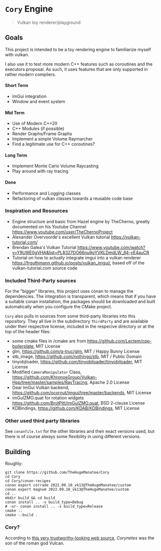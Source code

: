 # `Cory` Engine
> Vulkan toy renderer/playground

## Goals
This project is intended to be a toy rendering engine to familiarize myself with vulkan.

I also use it to test more modern C++ features such as coroutines and the executors proposal.
As such, it uses features that are only supported in rather modern compilers. 

#### Short Term
 - ImGui integration
 - Window and event system

#### Mid Term
 - Use of Modern C++20
 - C++ Modules (if possible)
 - Render Graphs/Frame Graphs
 - Implement a simple Volume Raymarcher
 - Find a legitimate use for C++ coroutines?

#### Long Term
 - Implement Monte Carlo Volume Raycasting
 - Play around with ray tracing

#### Done
 - Performance and Logging classes
 - Refactoring of vulkan classes towards a reusable code base

### Inspiration and Resources
 - Engine structure and basic from Hazel engine by TheCherno, greatly documented on his Youtube Channel https://www.youtube.com/user/TheChernoProject
 - Alexander Overvoorde's excellent Vulkan tutorial https://vulkan-tutorial.com/
 - Brendan Galea's Vulkan Tutorial https://www.youtube.com/watch?v=Y9U9IE0gVHA&list=PL8327DO66nu9qYVKLDmdLW_84-yE4auCR
 - Tutorial on how to actually integrate imgui into a vulkan renderer https://frguthmann.github.io/posts/vulkan_imgui/, based off of the vulkan-tutorial.com source code


### Included Third-Party sources
For the "bigger" libraries, this project uses conan to manage the dependencies. 
The integration is transparent, which means that if you have a suitable conan installation, the packages should be downloaded and built automatically when you configure the CMake project.

`Cory` also pulls in sources from some third-party libraries into this repository. They all live in the subdirectory `ThirdParty` and are available under their respective license, included in the respecive directory or at the top of the header files:
 - some cmake files in /cmake are from https://github.com/Lectem/cpp-boilerplate, MIT License
 - glm, https://github.com/g-truc/glm, MIT / Happy Bunny License
 - stb_image, https://github.com/nothings/stb, MIT / Public Domain
 - tinyobjloader, https://github.com/tinyobjloader/tinyobjloader, MIT License
 - Modified `CameraManipulator` Class, https://github.com/KhronosGroup/Vulkan-Hpp/tree/master/samples/RayTracing, Apache 2.0 License
 - Dear ImGui Vulkan backend, https://github.com/ocornut/imgui/tree/master/backends, MIT License
 - imGuIZMO.quat for rotation widgets https://github.com/BrutPitt/imGuIZMO.quat, BSD 2-clause License
 - KDBindings, https://github.com/KDAB/KDBindings, MIT License

### Other used third party libraries
See `conanfile.txt` for the other libraries and their exact versions used, but there is of course always some flexibility in using different versions.


## Building
Roughly:
```
git clone https://github.com/TheHugeManatee/Cory
cd Cory
cd Cory/conan-recipes
conan export corrade 2022.09.10_vk13@TheHugeManatee/custom
conan export magnum 2022.09.10_vk13@TheHugeManatee/custom
cd ..
mkdir build && cd build
conan install .. -s build_type=Debug
# -or- conan install .. -s build_type=Release
cmake ..
cmake --build .
```

### Cory?
According to [this very trustworthy-looking web source](http://www.talesbeyondbelief.com/roman-gods/vulcan.htm), *Corynetes* was the son of the roman god Vulcan.
